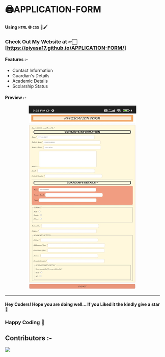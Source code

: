 # 🖨APPLICATION-FORM

#### Using `HTML` 🌐 `CSS` 🎨🖌

### Check Out My Website at 👉🏻 [https://piyasa17.github.io/APPLICATION-FORM/]

#### Features :- 
- Contact Information
- Guardian's Details
- Academic Details
- Scolarship Status

#### Preview :-
<p align="center"> 
    <img src="https://github.com/Piyasa17/APPLICATION-FORM/blob/main/WhatsApp%20Image%202022-06-28%20at%209.28.46%20PM.png" height="600" width="350">
</p>

<hr>

#### Hey Coders! Hope you are doing well... If you Liked it the kindly give a star🌟

###                 Happy Coding  💌

## Contributors :-


<!-- Copy-paste in your Readme.md file -->

<a href = "https://github.com/Tanu-N-Prabhu/Python/graphs/contributors">
  <img src = "https://contrib.rocks/image?repo=Piyasa17/APPLICATION-FORM"/>
</a>
